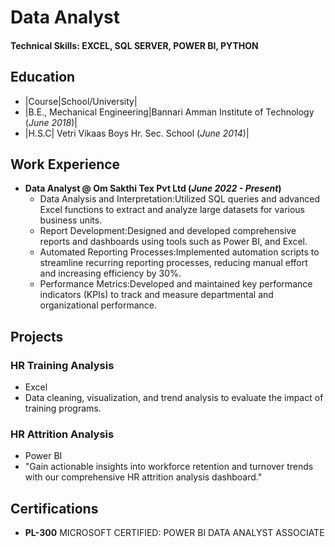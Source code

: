 # Data Analyst

#### Technical Skills: EXCEL, SQL SERVER, POWER BI, PYTHON

## Education
- |Course|School/University|
- |B.E., Mechanical Engineering|Bannari Amman Institute of Technology (_June 2018_)|
- |H.S.C|    Vetri Vikaas Boys Hr. Sec. School (_June 2014_)|
  
## Work Experience
- **Data Analyst @ Om Sakthi Tex Pvt Ltd (_June 2022 - Present_)**      
    - Data Analysis and Interpretation:Utilized SQL queries and advanced Excel functions to extract and analyze large datasets for various business units.  
    - Report Development:Designed and developed comprehensive reports and dashboards using tools such as Power BI, and Excel.  
    - Automated Reporting Processes:Implemented automation scripts to streamline recurring reporting processes, reducing manual effort and increasing efficiency by 30%.  
    - Performance Metrics:Developed and maintained key performance indicators (KPIs) to track and measure departmental and organizational performance.  

## Projects
### HR Training Analysis  
- Excel
- Data cleaning, visualization, and trend analysis to evaluate the impact of training programs.  
### HR Attrition Analysis
- Power BI
- "Gain actionable insights into workforce retention and turnover trends with our comprehensive HR attrition analysis dashboard."

## Certifications
- **PL-300** MICROSOFT CERTIFIED: POWER BI DATA ANALYST ASSOCIATE
